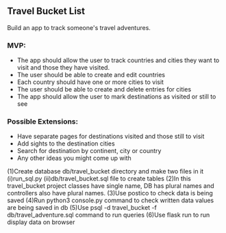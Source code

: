 ## Travel Bucket List

Build an app to track someone's travel adventures.

### MVP:

 * The app should allow the user to track countries and cities they want to visit and those they have visited.
 * The user should be able to create and edit countries
 * Each country should have one or more cities to visit
 * The user should be able to create and delete entries for cities
 * The app should allow the user to mark destinations as visited or still to see

### Possible Extensions:

 * Have separate pages for destinations visited and those still to visit
 * Add sights to the destination cities
 * Search for destination by continent, city or country
 * Any other ideas you might come up with

(1)Create  database   db/travel_bucket directory and make two files in it 
(i)run_sql.py (ii)db/travel_bucket.sql file to create tables
(2)In this travel_bucket project classes have single name, DB has plural names and controllers also have plural names.
(3)Use postico to check data is being saved
(4)Run python3 console.py command to check written data  values are being saved in db
(5)Use psql -d travel_bucket -f  db/travel_adventure.sql command to run queries
(6)Use flask run to run display data on browser
